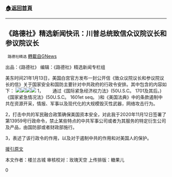 ###  [:house:返回首頁](https://github.com/ourhimalayas/txt)
---

## 《路德社》精选新闻快讯：川普总统致信众议院议长和参议院议长
` 路德社精选` [轉載自GNews](https://gnews.org/zh-hans/749508/)

出品：《路德社》 编辑：《路德社》精选新闻专栏组

美东时间21年1月13日，美国白宫官方发布一封公开信《致众议院议长和参议院议长的信》关于国家安全和国防主要针对中共政府的行政令安排。其中包含的内容如下：
![]()![](https://gnews.org/wp-content/uploads/2021/01/1401.png)![]()![](https://gnews.org/wp-content/uploads/2021/01/1402-1.png)![]()![](https://gnews.org/wp-content/uploads/2021/01/1403.png)![]()![](https://gnews.org/wp-content/uploads/2021/01/1404.png)
1，       通过《国际紧急经济权力法》(50U.S.C。 1701及其后。) 《国家紧急情况法》(50U.S.C。 1601et seq。 )和《美国法典》中的条款遏制中共在资源开采，情报、军事以及现代化的大规模毁灭性武器，网络攻击行为。

2，打击中共的军民融合政策确保美国资本安全，对此我于2020年11月12日签署了第13959号行政命令，禁止某些特点的中共军事公司或者为其服务的特定衍生公司及产品，由国防部或者财政部施行。

3，表述了该行政令的作用，以及对于遏制中共的作用和对美国人的保护。

[援引原文](https://www.whitehouse.gov/briefings-statements/text-letter-speaker-house-representatives-president-senate-011321/)

本文作者：楼兰古城
审核校对：玫瑰天空
上传排版：糖果儿

0
